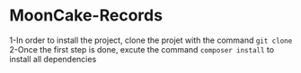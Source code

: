 # MoonCake-Records

1-In order to install the project, clone the projet with the command `git clone`
2-Once the first step is done, excute the command `composer install` to install all dependencies
